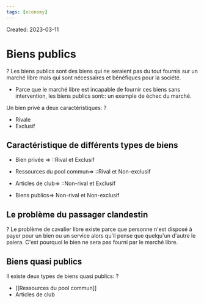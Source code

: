 ```yaml
---
tags: [economy]
---
```

Created: 2023-03-11

# Biens publics
?
Les biens publics sont des biens qui ne seraient pas du tout fournis sur un marché libre mais qui sont nécessaires et bénéfiques pour la société.
<!--SR:!2023-10-21,10,130-->

- Parce que le marché libre est incapable de fournir ces biens sans intervention, les biens publics sont:: un exemple de échec du marché.
<!--SR:!2023-10-17,80,190-->

Un bien privé a deux caractéristiques:
?
- Rivale
- Exclusif
<!--SR:!2024-03-22,175,230-->

## Caractéristique de différents types de biens
- Bien privée => ::Rival et Exclusif
<!--SR:!2023-12-04,164,250-->
- Ressources du pool commun=> ::Rival et Non-exclusif
<!--SR:!2023-10-17,134,250-->
- Articles de club=> ::Non-rival et Exclusif
<!--SR:!2023-12-18,68,230-->
- Biens publics=> Non-rival et Non-exclusif

## Le problème du passager clandestin
?
Le problème de cavalier libre existe parce que personne n'est disposé à payer pour un bien ou un service alors qu'il pense que quelqu'un d'autre le paiera. C'est pourquoi le bien ne sera pas fourni par le marché libre.
<!--SR:!2023-11-03,144,250-->

## Biens quasi publics
Il existe deux types de biens quasi publics:
?
- [[Ressources du pool commun]]
- Articles de club
<!--SR:!2023-12-07,71,210-->


